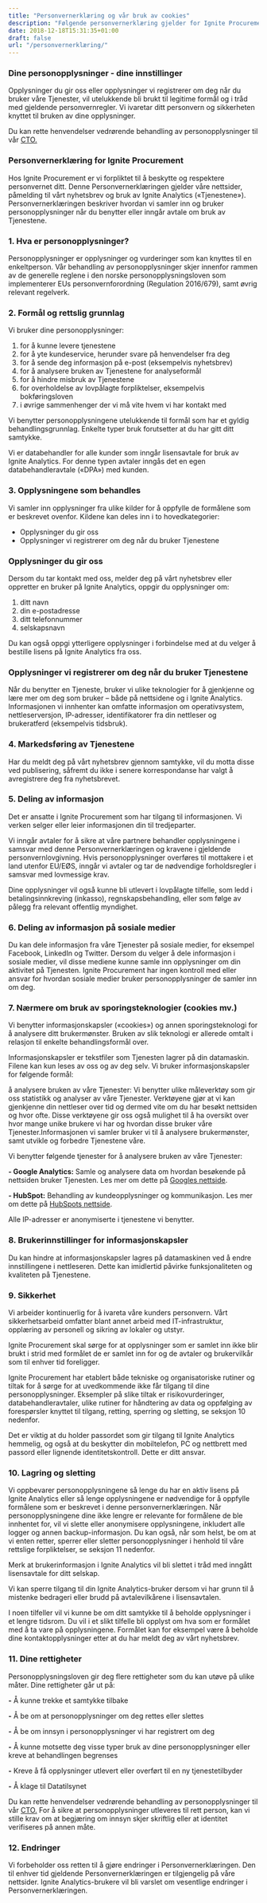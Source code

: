 ```yaml
---
title: "Personvernerklæring og vår bruk av cookies"
description: "Følgende personvernerklæring gjelder for Ignite Procurement sitt nettsted, www.ignite.no, og vårt nyhetsbrevprogram. Vår personvernerklæring beskriver hvordan vi samler inn og bruker personopplysninger når du benytter eller inngår avtale om bruk av tjenestene."
date: 2018-12-18T15:31:35+01:00
draft: false
url: "/personvernerklæring/"
---
```



### Dine personopplysninger - dine innstillinger
Opplysninger du gir oss eller opplysninger vi registrerer om deg når du bruker våre Tjenester, vil utelukkende bli brukt til legitime formål og i tråd med gjeldende personvernregler. Vi ivaretar ditt personvern og sikkerheten knyttet til bruken av dine opplysninger.

Du kan rette henvendelser vedrørende behandling av personopplysninger til vår <a href="mailto:valdemar.rolfsen@ignite.no" class="inline">CTO.</a>

### Personvernerklæring for Ignite Procurement
Hos Ignite Procurement er vi forpliktet til å beskytte og respektere personvernet ditt. Denne Personvernerklæringen gjelder våre nettsider, påmelding til vårt nyhetsbrev og bruk av Ignite Analytics («Tjenestene»). Personvernerklæringen beskriver hvordan vi samler inn og bruker personopplysninger når du benytter eller inngår avtale om bruk av Tjenestene.

### 1. Hva er personopplysninger?
Personopplysninger er opplysninger og vurderinger som kan knyttes til en enkeltperson. Vår behandling av personopplysninger skjer innenfor rammen av de generelle reglene i den norske personopplysningsloven som implementerer EUs personvernforordning (Regulation 2016/679), samt øvrig relevant regelverk.

### 2. Formål og rettslig grunnlag
Vi bruker dine personopplysninger:

1. for å kunne levere tjenestene
2. for å yte kundeservice, herunder svare på henvendelser fra deg
3. for å sende deg informasjon på e-post (eksempelvis nyhetsbrev)
4. for å analysere bruken av Tjenestene for analyseformål
5. for å hindre misbruk av Tjenestene
6. for overholdelse av lovpålagte forpliktelser, eksempelvis bokføringsloven
7. i øvrige sammenhenger der vi må vite hvem vi har kontakt med

Vi benytter personopplysningene utelukkende til formål som har et gyldig behandlingsgrunnlag. Enkelte typer bruk forutsetter at du har gitt ditt samtykke.

Vi er databehandler for alle kunder som inngår lisensavtale for bruk av Ignite Analytics. For denne typen avtaler inngås det en egen databehandleravtale («DPA») med kunden.

### 3. Opplysningene som behandles
Vi samler inn opplysninger fra ulike kilder for å oppfylle de formålene som er beskrevet ovenfor. Kildene kan deles inn i to hovedkategorier:

- Opplysninger du gir oss
- Opplysninger vi registrerer om deg når du bruker Tjenestene

### Opplysninger du gir oss

Dersom du tar kontakt med oss, melder deg på vårt nyhetsbrev eller oppretter en bruker på Ignite Analytics, oppgir du opplysninger om:

1. ditt navn
2. din e-postadresse
3. ditt telefonnummer
4. selskapsnavn

Du kan også oppgi ytterligere opplysninger i forbindelse med at du velger å bestille lisens på Ignite Analytics fra oss.

### Opplysninger vi registrerer om deg når du bruker Tjenestene

Når du benytter en Tjeneste, bruker vi ulike teknologier for å gjenkjenne og lære mer om deg som bruker – både på nettsidene og i Ignite Analytics. Informasjonen vi innhenter kan omfatte informasjon om operativsystem, nettleserversjon, IP-adresser, identifikatorer fra din nettleser og brukeratferd (eksempelvis tidsbruk).

### 4. Markedsføring av Tjenestene

Har du meldt deg på vårt nyhetsbrev gjennom samtykke, vil du motta disse ved publisering, såfremt du ikke i senere korrespondanse har valgt å avregistrere deg fra nyhetsbrevet.

### 5. Deling av informasjon

Det er ansatte i Ignite Procurement som har tilgang til informasjonen. Vi verken selger eller leier informasjonen din til tredjeparter.

Vi inngår avtaler for å sikre at våre partnere behandler opplysningene i samsvar med denne Personvernerklæringen og kravene i gjeldende personvernlovgivning. Hvis personopplysninger overføres til mottakere i et land utenfor EU/EØS, inngår vi avtaler og tar de nødvendige forholdsregler i samsvar med lovmessige krav.

Dine opplysninger vil også kunne bli utlevert i lovpålagte tilfelle, som ledd i betalingsinnkreving (inkasso), regnskapsbehandling, eller som følge av pålegg fra relevant offentlig myndighet.

### 6. Deling av informasjon på sosiale medier

Du kan dele informasjon fra våre Tjenester på sosiale medier, for eksempel Facebook, LinkedIn og Twitter. Dersom du velger å dele informasjon i sosiale medier, vil disse mediene kunne samle inn opplysninger om din aktivitet på Tjenesten. Ignite Procurement har ingen kontroll med eller ansvar for hvordan sosiale medier bruker personopplysninger de samler inn om deg.

### 7. Nærmere om bruk av sporingsteknologier (cookies mv.)

Vi benytter informasjonskapsler («cookies») og annen sporingsteknologi for å analysere ditt brukermønster. Bruken av slik teknologi er allerede omtalt i relasjon til enkelte behandlingsformål over.

Informasjonskapsler er tekstfiler som Tjenesten lagrer på din datamaskin. Filene kan kun leses av oss og av deg selv. Vi bruker informasjonskapsler for følgende formål:

å analysere bruken av våre Tjenester: Vi benytter ulike måleverktøy som gir oss statistikk og analyser av våre Tjenester. Verktøyene gjør at vi kan gjenkjenne din nettleser over tid og dermed vite om du har besøkt nettsiden og hvor ofte. Disse verktøyene gir oss også mulighet til å ha oversikt over hvor mange unike brukere vi har og hvordan disse bruker våre Tjenester.Informasjonen vi samler bruker vi til å analysere brukermønster, samt utvikle og forbedre Tjenestene våre.


Vi benytter følgende tjenester for å analysere bruken av våre Tjenester:

<strong>- Google Analytics:</strong> Samle og analysere data om hvordan besøkende på nettsiden bruker Tjenesten. Les mer om dette på [Googles nettside](https://policies.google.com/technologies/partner-sites?hl=no).

<strong>- HubSpot:</strong> Behandling av kundeopplysninger og kommunikasjon. Les mer om dette på [HubSpots nettside](https://legal.hubspot.com/cookie-policy).

Alle IP-adresser er anonymiserte i tjenestene vi benytter.

### 8. Brukerinnstillinger for informasjonskapsler
Du kan hindre at informasjonskapsler lagres på datamaskinen ved å endre innstillingene i nettleseren. Dette kan imidlertid påvirke funksjonaliteten og kvaliteten på Tjenestene.

### 9. Sikkerhet
Vi arbeider kontinuerlig for å ivareta våre kunders personvern. Vårt sikkerhetsarbeid omfatter blant annet arbeid med IT-infrastruktur, opplæring av personell og sikring av lokaler og utstyr.

Ignite Procurement skal sørge for at opplysninger som er samlet inn ikke blir brukt i strid med formålet de er samlet inn for og de avtaler og brukervilkår som til enhver tid foreligger.

Ignite Procurement har etablert både tekniske og organisatoriske rutiner og tiltak for å sørge for at uvedkommende ikke får tilgang til dine personopplysninger. Eksempler på slike tiltak er risikovurderinger, databehandleravtaler, ulike rutiner for håndtering av data og oppfølging av forespørsler knyttet til tilgang, retting, sperring og sletting, se seksjon 10 nedenfor.

Det er viktig at du holder passordet som gir tilgang til Ignite Analytics hemmelig, og også at du beskytter din mobiltelefon, PC og nettbrett med passord eller lignende identitetskontroll. Dette er ditt ansvar.

### 10. Lagring og sletting
Vi oppbevarer personopplysningene så lenge du har en aktiv lisens på Ignite Analytics eller så lenge opplysningene er nødvendige for å oppfylle formålene som er beskrevet i denne personvernerklæringen. Når personopplysningene dine ikke lengre er relevante for formålene de ble innhentet for, vil vi slette eller anonymisere opplysningene, inkludert alle logger og annen backup-informasjon. Du kan også, når som helst, be om at vi enten retter, sperrer eller sletter personopplysninger i henhold til våre rettslige forpliktelser, se seksjon 11 nedenfor.

Merk at brukerinformasjon i Ignite Analytics vil bli slettet i tråd med inngått lisensavtale for ditt selskap.

Vi kan sperre tilgang til din Ignite Analytics-bruker dersom vi har grunn til å mistenke bedrageri eller brudd på avtalevilkårene i lisensavtalen.

I noen tilfeller vil vi kunne be om ditt samtykke til å beholde opplysninger i et lengre tidsrom. Du vil i et slikt tilfelle bli opplyst om hva som er formålet med å ta vare på opplysningene. Formålet kan for eksempel være å beholde dine kontaktopplysninger etter at du har meldt deg av vårt nyhetsbrev.

### 11. Dine rettigheter
Personopplysningsloven gir deg flere rettigheter som du kan utøve på ulike måter. Dine rettigheter går ut på:

<strong>-</strong> Å kunne trekke et samtykke tilbake

<strong>-</strong> Å be om at personopplysninger om deg rettes eller slettes

<strong>-</strong> Å be om innsyn i personopplysninger vi har registrert om deg

<strong>-</strong> Å kunne motsette deg visse typer bruk av dine 
personopplysninger eller kreve at behandlingen begrenses

<strong>-</strong> Kreve å få opplysninger utlevert eller overført til en ny tjenestetilbyder

<strong>-</strong> Å klage til Datatilsynet

Du kan rette henvendelser vedrørende behandling av personopplysninger til vår [CTO.](mailto:valdemar.rolfsen@ignite.no) For å sikre at personopplysninger utleveres til rett person, kan vi stille krav om at begjæring om innsyn skjer skriftlig eller at identitet verifiseres på annen måte.

### 12. Endringer
Vi forbeholder oss retten til å gjøre endringer i Personvernerklæringen. Den til enhver tid gjeldende Personvernerklæringen er tilgjengelig på våre nettsider. Ignite Analytics-brukere vil bli varslet om vesentlige endringer i Personvernerklæringen.